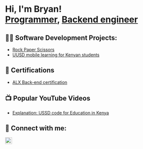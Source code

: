 <h1>Hi, I'm Bryan! <br/><a href="https://github.com/joshmadakor1">Programmer</a>, 
  <a href="https://www.linkedin.com/in/joshmadakor/">Backend engineer</a>
  
 

<h2>👨‍💻 Software Development Projects:</h2>

- [Rock Paper Scissors](https://github.com/Bryan-Mukera/RockPaperSciccors/blob/main/README.md) 
- [UUSD mobile learning for Kenyan students](https://github.com/Bryan-Mukera/RockPaperSciccors/blob/main/README.md) 

<h2> 📄 Certifications</h2>

 - [ALX Back-end certification](https://github.com/joshmadakor1/4chan-Image-Analysis-Middleware-C964) 
 
<h2>📺 Popular YouTube Videos</h2>


- [Explanation: USSD code for Education in Kenya](https://www.youtube.com/watch?v=uHy3oM7NnoU)


<h2> 🤳 Connect with me:</h2>


[<img align="left" alt="JoshMadakor | LinkedIn" width="22px" src="https://cdn.jsdelivr.net/npm/simple-icons@v3/icons/linkedin.svg" />][linkedin]


[linkedin]: https://www.linkedin.com/in/bryan-mukera-a192031b6/

<!--
**joshmadakor1/joshmadakor1** is a ✨ _special_ ✨ repository because its `README.md` (this file) appears on your GitHub profile.

Here are some ideas to get you started:

- 🔭 I’m currently working on ...
- 🌱 I’m currently learning ...
- 👯 I’m looking to collaborate on ...
- 🤔 I’m looking for help with ...
- 💬 Ask me about ...
- 📫 How to reach me: ...
- 😄 Pronouns: ...
- ⚡ Fun fact: ...
-->
